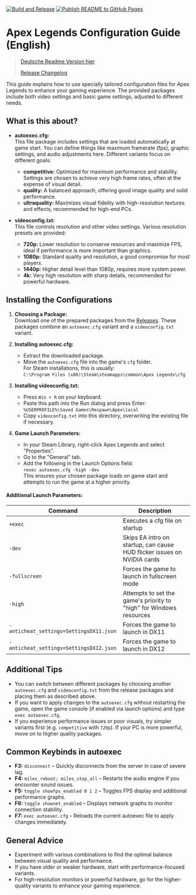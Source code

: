 [![Build and Release](https://github.com/pwnyprod/Apex-Legends-Config/actions/workflows/release.yml/badge.svg)](https://github.com/pwnyprod/Apex-Legends-Config/actions/workflows/release.yml)
[![Publish README to GitHub Pages](https://github.com/pwnyprod/Apex-Legends-Config/actions/workflows/publish-readme.yml/badge.svg)](https://github.com/pwnyprod/Apex-Legends-Config/actions/workflows/publish-readme.yml)

# Apex Legends Configuration Guide (English)
> [Deutsche Readme Version hier](./README.de)
>
> [Release Changelog](./CHANGELOG)

This guide explains how to use specially tailored configuration files for Apex Legends to enhance your gaming experience. The provided packages include both video settings and basic game settings, adjusted to different needs.

## What is this about?

- **autoexec.cfg:**  
  This file package includes settings that are loaded automatically at game start. You can define things like maximum framerate (fps), graphic settings, and audio adjustments here. Different variants focus on different goals:
  - **competitive:** Optimized for maximum performance and stability. Settings are chosen to achieve very high frame rates, often at the expense of visual detail.
  - **quality:** A balanced approach, offering good image quality and solid performance.
  - **ultraquality:** Maximizes visual fidelity with high-resolution textures and effects, recommended for high-end PCs.

- **videoconfig.txt:**  
  This file controls resolution and other video settings. Various resolution presets are provided:
  - **720p:** Lower resolution to conserve resources and maximize FPS, ideal if performance is more important than graphics.
  - **1080p:** Standard quality and resolution, a good compromise for most players.
  - **1440p:** Higher detail level than 1080p, requires more system power.
  - **4k:** Very high resolution with sharp details, recommended for powerful hardware.

## Installing the Configurations

1. **Choosing a Package:**  
   Download one of the prepared packages from the [Releases](https://github.com/pwnyprod/Apex-Legends-Config/releases). These packages combine an `autoexec.cfg` variant and a `videoconfig.txt` variant.

2. **Installing autoexec.cfg:**  
   - Extract the downloaded package.
   - Move the `autoexec.cfg` file into the game's `cfg` folder.  
     For Steam installations, this is usually:  
     `C:\Program Files (x86)\Steam\steamapps\common\Apex Legends\cfg`
   
3. **Installing videoconfig.txt:**  
   - Press `Win + R` on your keyboard.
   - Paste this path into the Run dialog and press Enter:  
     `%USERPROFILE%\Saved Games\Respawn\Apex\local`
   - Copy `videoconfig.txt` into this directory, overwriting the existing file if necessary.

4. **Game Launch Parameters:**  
   - In your Steam Library, right-click Apex Legends and select "Properties".
   - Go to the "General" tab.
   - Add the following in the Launch Options field:  
     `+exec autoexec.cfg -high -dev`  
     This ensures your chosen package loads on game start and attempts to run the game at a higher priority.

#### **Additional Launch Parameters:**

| Command | Description |
| --- | --- |
| `+exec` | Executes a cfg file on startup |
| `-dev` | Skips EA intro on startup, can cause HUD flicker issues on NVIDIA cards |
| `-fullscreen` | Forces the game to launch in fullscreen mode |
| `-high` | Attempts to set the game's priority to "high" for Windows resources |
| `-anticheat_settings=SettingsDX11.json` | Forces the game to launch in DX11|
| `-anticheat_settings=SettingsDX12.json` | Forces the game to launch in DX12|

## Additional Tips

- You can switch between different packages by choosing another `autoexec.cfg` and `videoconfig.txt` from the release packages and placing them as described above.
- If you want to apply changes to the `autoexec.cfg` without restarting the game, open the game console (if enabled via launch options) and type `exec autoexec.cfg`.
- If you experience performance issues or poor visuals, try simpler variants first (e.g. `competitive` with `720p`). If your PC is more powerful, move on to higher quality packages.

## Common Keybinds in autoexec

- **F3:** `disconnect` – Quickly disconnects from the server in case of severe lag.
- **F4:** `miles_reboot; miles_stop_all` – Restarts the audio engine if you encounter sound issues.
- **F5:** `toggle showfps_enabled 0 1 2` – Toggles FPS display and additional performance graphs.
- **F6:** `toggle shownet_enabled` – Displays network graphs to monitor connection stability.
- **F7:** `exec autoexec.cfg` – Reloads the current autoexec file to apply changes immediately.

## General Advice

- Experiment with various combinations to find the optimal balance between visual quality and performance.
- If you have older or weaker hardware, start with performance-focused variants.
- For high-resolution monitors or powerful hardware, go for the higher-quality variants to enhance your gaming experience.

